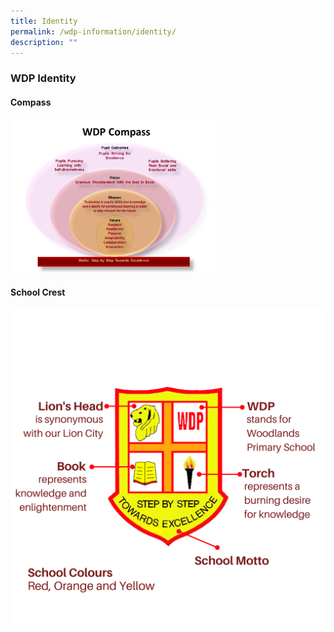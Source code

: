 ```yaml
---
title: Identity
permalink: /wdp-information/identity/
description: ""
---
```

### **WDP Identity**
#### **Compass**

<img src="/images/identity1.jpg" style="width:65%">


#### **School Crest**
![](/images/School%20Crest%202.png)